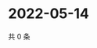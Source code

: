 # 2022-05-14

共 0 条

<!-- BEGIN WEIBO -->
<!-- 最后更新时间 Sat May 14 2022 12:02:42 GMT+0800 (China Standard Time) -->

<!-- END WEIBO -->
